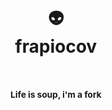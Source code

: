 <div align="center">
  <h1>
    <br/>
    👽
    <br />
    frapiocov
    <br />
  </h1>
  <sup>
    <br />
    <h3>
    Life is soup, i'm a fork
    </h3>
    </em>
    <br />
</sup>
</div>
